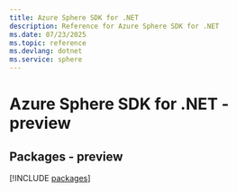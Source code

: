 ```yaml
---
title: Azure Sphere SDK for .NET
description: Reference for Azure Sphere SDK for .NET
ms.date: 07/23/2025
ms.topic: reference
ms.devlang: dotnet
ms.service: sphere
---
```

# Azure Sphere SDK for .NET - preview
## Packages - preview
[!INCLUDE [packages](sphere-index.md)]
